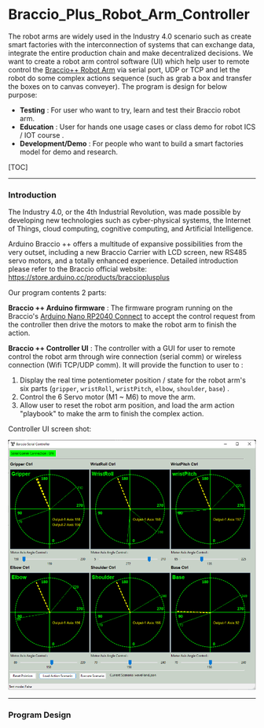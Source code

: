 # Braccio_Plus_Robot_Arm_Controller
The robot arms are widely used in the Industry 4.0 scenario such as create smart factories with the interconnection of systems that can exchange data, integrate the entire production chain and make decentralized decisions. We want to create a robot arm control software (UI) which help user to remote control the [Braccio++ Robot Arm](https://store.arduino.cc/products/braccioplusplus) via serial port, UDP or TCP and let the robot do some complex actions sequence (such as grab a box and transfer the boxes on to canvas conveyer). The program is design for below purpose: 

- **Testing** : For user who want to try, learn and test their Braccio robot arm. 
- **Education** : User for hands one usage cases or class demo for robot ICS / IOT course . 
- **Development/Demo** : For people who want to build a smart factories model for demo and research. 

[TOC]



------

### Introduction

The Industry 4.0, or the 4th Industrial Revolution, was made possible by developing new technologies such as cyber-physical systems, the Internet of Things, cloud computing, cognitive computing, and Artificial Intelligence. 

Arduino Braccio ++ offers a multitude of expansive possibilities from the very outset, including a new Braccio Carrier with LCD screen, new RS485 servo motors, and a totally enhanced experience. Detailed introduction please refer to the Braccio official website: https://store.arduino.cc/products/braccioplusplus

Our program contents 2 parts: 

**Braccio ++ Arduino firmware** :  The firmware program running on the Braccio's [Arduino Nano RP2040 Connect](https://docs.arduino.cc/hardware/nano-rp2040-connect) to accept the control request from the controller then drive the motors to make the robot arm to finish the action. 

**Braccio ++ Controller UI** : The controller with a GUI for user to remote control the robot arm through wire connection (serial comm) or wireless connection (Wifi TCP/UDP comm). It will provide the function to user to :

1. Display the real time potentiometer position / state for the robot arm's six parts (`gripper`, `wristRoll`, `wristPitch`, `elbow`, `shoulder`, `base`) . 
2. Control the 6 Servo motor (M1 ~ M6) to move the arm. 
3. Allow user to reset the robot arm position, and load the arm action "playbook" to make the arm to finish the complex action. 

Controller UI screen shot: 

![](doc/img/controller_ui.png)





------

### Program Design



